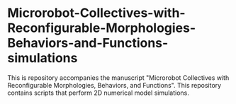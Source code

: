 # Microrobot-Collectives-with-Reconfigurable-Morphologies-Behaviors-and-Functions-simulations
This is repository accompanies the manuscript "Microrobot Collectives with Reconfigurable Morphologies, Behaviors, and Functions".  This repository contains scripts that perform 2D numerical model simulations.
